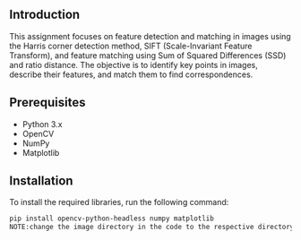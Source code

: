 ## Introduction
This assignment focuses on feature detection and matching in images using the Harris corner detection method, SIFT (Scale-Invariant Feature Transform), and feature matching using Sum of Squared Differences (SSD) and ratio distance. The objective is to identify key points in images, describe their features, and match them to find correspondences.

## Prerequisites
- Python 3.x
- OpenCV
- NumPy
- Matplotlib

## Installation
To install the required libraries, run the following command:

```bash
pip install opencv-python-headless numpy matplotlib
NOTE:change the image directory in the code to the respective directory.